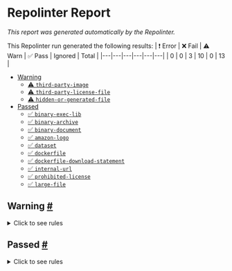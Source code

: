 # Repolinter Report

*This report was generated automatically by the Repolinter.*

This Repolinter run generated the following results:
| ❗  Error | ❌  Fail | ⚠️  Warn | ✅  Pass | Ignored | Total |
|---|---|---|---|---|---|
| 0 | 0 | 3 | 10 | 0 | 13 |

- [Warning](#user-content-warning)
  - [⚠️ `third-party-image`](#user-content--third-party-image)
  - [⚠️ `third-party-license-file`](#user-content--third-party-license-file)
  - [⚠️ `hidden-or-generated-file`](#user-content--hidden-or-generated-file)
- [Passed](#user-content-passed)
  - [✅ `binary-exec-lib`](#user-content--binary-exec-lib)
  - [✅ `binary-archive`](#user-content--binary-archive)
  - [✅ `binary-document`](#user-content--binary-document)
  - [✅ `amazon-logo`](#user-content--amazon-logo)
  - [✅ `dataset`](#user-content--dataset)
  - [✅ `dockerfile`](#user-content--dockerfile)
  - [✅ `dockerfile-download-statement`](#user-content--dockerfile-download-statement)
  - [✅ `internal-url`](#user-content--internal-url)
  - [✅ `prohibited-license`](#user-content--prohibited-license)
  - [✅ `large-file`](#user-content--large-file)

## Warning <a href="#user-content-warning" id="user-content-warning">#</a>

<details>
<summary>Click to see rules</summary>

### ⚠️ `third-party-image` <a href="#user-content--third-party-image" id="user-content--third-party-image">#</a>

For more information please visit https://w.amazon.com/bin/view/Open_Source/Tools/Repolinter/Ruleset/Third-Party-Image. Found files. Below is a list of files or patterns that failed:

- `AWSCloudformation_Resources.png`
- `s3-lambda-transcribe-java-cdk.png`

### ⚠️ `third-party-license-file` <a href="#user-content--third-party-license-file" id="user-content--third-party-license-file">#</a>

Found files. (`LICENSE`). For more information please visit https://w.amazon.com/bin/view/Open_Source/Tools/Repolinter/Ruleset/Third-Party-License-File/.

### ⚠️ `hidden-or-generated-file` <a href="#user-content--hidden-or-generated-file" id="user-content--hidden-or-generated-file">#</a>

For more information please visit https://w.amazon.com/bin/view/Open_Source/Tools/Repolinter/Ruleset/Hidden-Generated-File. Found files. Below is a list of files or patterns that failed:

- `.DS_Store`
- `.git`
- `.gitignore`
- `.idea`
- `Infra/.gitignore`
- `AudioTranscribeFunction/.DS_Store`
- `AudioTranscribeFunction/.gitignore`
- `AudioTranscribeFunction/src/.DS_Store`
- `target`

</details>

## Passed <a href="#user-content-passed" id="user-content-passed">#</a>

<details>
<summary>Click to see rules</summary>

### ✅ `binary-exec-lib` <a href="#user-content--binary-exec-lib" id="user-content--binary-exec-lib">#</a>

For more information please visit https://w.amazon.com/bin/view/Open_Source/Tools/Repolinter/Ruleset/Binary-Exe-Lib. Did not find a file matching the specified patterns. All files passed this test.

### ✅ `binary-archive` <a href="#user-content--binary-archive" id="user-content--binary-archive">#</a>

For more information please visit https://w.amazon.com/bin/view/Open_Source/Tools/Repolinter/Ruleset/Binary-Archive. Did not find a file matching the specified patterns. All files passed this test.

### ✅ `binary-document` <a href="#user-content--binary-document" id="user-content--binary-document">#</a>

For more information please visit https://w.amazon.com/bin/view/Open_Source/Tools/Repolinter/Ruleset/Binary-Document. Did not find a file matching the specified patterns. All files passed this test.

### ✅ `amazon-logo` <a href="#user-content--amazon-logo" id="user-content--amazon-logo">#</a>

No file matching hash found. For more information please visit https://w.amazon.com/bin/view/Open_Source/Tools/Repolinter/Ruleset/Amazon-Logo.

### ✅ `dataset` <a href="#user-content--dataset" id="user-content--dataset">#</a>

For more information please visit https://w.amazon.com/bin/view/Open_Source/Tools/Repolinter/Ruleset/Dataset. Did not find a file matching the specified patterns. All files passed this test.

### ✅ `dockerfile` <a href="#user-content--dockerfile" id="user-content--dockerfile">#</a>

Did not find a file matching the specified patterns. (`**/*docker*`). For more information please visit https://w.amazon.com/bin/view/Open_Source/Tools/Repolinter/Ruleset/Dockerfile.

### ✅ `dockerfile-download-statement` <a href="#user-content--dockerfile-download-statement" id="user-content--dockerfile-download-statement">#</a>

Did not find content matching specified patterns. For more information please visit https://w.amazon.com/bin/view/Open_Source/Tools/Repolinter/Ruleset/Dockerfile-Download-Statement/.

### ✅ `internal-url` <a href="#user-content--internal-url" id="user-content--internal-url">#</a>

Did not find content matching specified patterns. For more information please visit https://w.amazon.com/bin/view/Open_Source/Tools/Repolinter/Ruleset/Internal-URL.

### ✅ `prohibited-license` <a href="#user-content--prohibited-license" id="user-content--prohibited-license">#</a>

Did not find content matching specified patterns. For more information please visit https://w.amazon.com/bin/view/Open_Source/Tools/Repolinter/Ruleset/Prohibited-License/.

### ✅ `large-file` <a href="#user-content--large-file" id="user-content--large-file">#</a>

No file larger than 500000 bytes found.. For more information please visit https://w.amazon.com/bin/view/Open_Source/Tools/Repolinter/Ruleset/Large-File.

</details>

